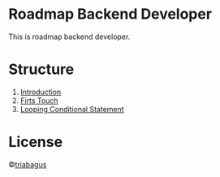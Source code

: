 
# Roadmap Backend Developer
This is roadmap backend developer.

# Structure 
1. [Introduction](https://github.com/triabagus/roadmap-backend/tree/master/1.Introduction)
2. [Firts Touch](https://github.com/triabagus/roadmap-backend/tree/master/2.Firts%20Touch)
3. [Looping Conditional Statement](https://github.com/triabagus/roadmap-backend/tree/master/3.Looping%20and%20Conditional%20Statement)
# License
&copy;[triabagus](https://github.com/triabagus/roadmap-backend)